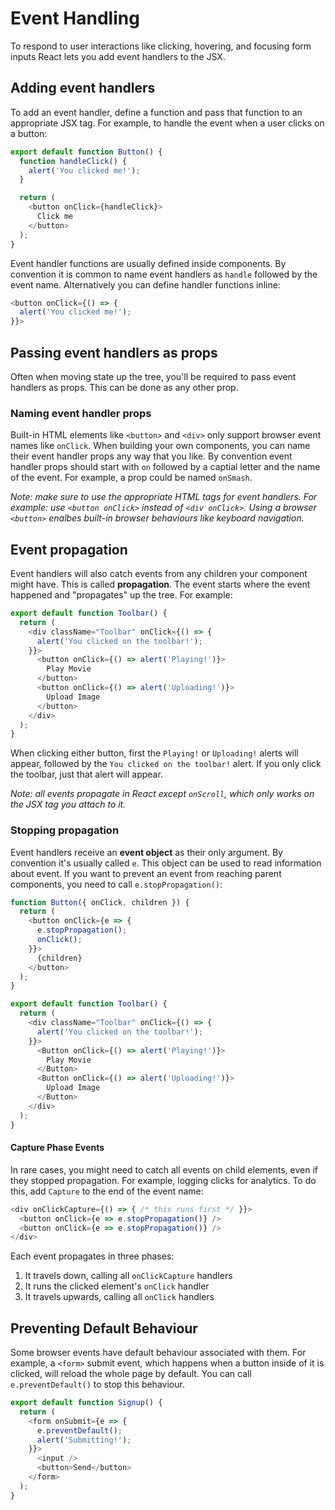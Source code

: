 # Event Handling

To respond to user interactions like clicking, hovering, and focusing form inputs React lets you add event handlers to the JSX.

## Adding event handlers
To add an event handler, define a function and pass that function to an appropriate JSX tag. For example, to handle the event when a user clicks on a button:
```javascript
export default function Button() {
  function handleClick() {
    alert('You clicked me!');
  }

  return (
    <button onClick={handleClick}>
      Click me
    </button>
  );
}
```

Event handler functions are usually defined inside components. By convention it is common to name event handlers as `handle` followed by the event name. Alternatively you can define handler functions inline:
```javascript
<button onClick={() => {
  alert('You clicked me!');
}}>
```

## Passing event handlers as props

Often when moving state up the tree, you'll be required to pass event handlers as props. This can be done as any other prop.

### Naming event handler props

Built-in HTML elements like `<button>` and `<div>` only support browser event names like `onClick`. When building your own components, you can name their event handler props any way that you like. By convention event handler props should start with `on` followed by a captial letter and the name of the event. For example, a prop could be named `onSmash`.

*Note: make sure to use the appropriate HTML tags for event handlers. For example: use `<button onClick>` instead of `<div onClick>`. Using a browser `<button>` enalbes built-in browser behaviours like keyboard navigation.*

## Event propagation

Event handlers will also catch events from any children your component might have. This is called **propagation**. The event starts where the event happened and "propagates" up the tree. For example:

```javascript
export default function Toolbar() {
  return (
    <div className="Toolbar" onClick={() => {
      alert('You clicked on the toolbar!');
    }}>
      <button onClick={() => alert('Playing!')}>
        Play Movie
      </button>
      <button onClick={() => alert('Uploading!')}>
        Upload Image
      </button>
    </div>
  );
}
```

When clicking either button, first the `Playing!` or `Uploading!` alerts will appear, followed by the `You clicked on the toolbar!` alert. If you only click the toolbar, just that alert will appear.

*Note: all events propagate in React except `onScroll`, which only works on the JSX tag you attach to it.*

### Stopping propagation

Event handlers receive an **event object** as their only argument. By convention it's usually called `e`. This object can be used to read information about event. If you want to prevent an event from reaching parent components, you need to call `e.stopPropagation()`:

```javascript
function Button({ onClick, children }) {
  return (
    <button onClick={e => {
      e.stopPropagation();
      onClick();
    }}>
      {children}
    </button>
  );
}

export default function Toolbar() {
  return (
    <div className="Toolbar" onClick={() => {
      alert('You clicked on the toolbar!');
    }}>
      <Button onClick={() => alert('Playing!')}>
        Play Movie
      </Button>
      <Button onClick={() => alert('Uploading!')}>
        Upload Image
      </Button>
    </div>
  );
}
```

#### Capture Phase Events

In rare cases, you might need to catch all events on child elements, even if they stopped propagation. For example, logging clicks for analytics. To do this, add `Capture` to the end of the event name:

```javascript
<div onClickCapture={() => { /* this runs first */ }}>
  <button onClick={e => e.stopPropagation()} />
  <button onClick={e => e.stopPropagation()} />
</div>
```

Each event propagates in three phases:

1. It travels down, calling all `onClickCapture` handlers
2. It runs the clicked element's `onClick` handler
3. It travels upwards, calling all `onClick` handlers

## Preventing Default Behaviour

Some browser events have default behaviour associated with them. For example, a `<form>` submit event, which happens when a button inside of it is clicked, will reload the whole page by default. You can call `e.preventDefault()` to stop this behaviour.

```javascript
export default function Signup() {
  return (
    <form onSubmit={e => {
      e.preventDefault();
      alert('Submitting!');
    }}>
      <input />
      <button>Send</button>
    </form>
  );
}
```
